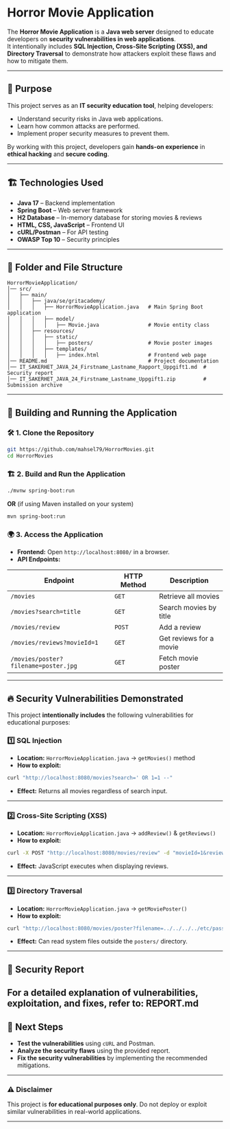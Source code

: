 # Horror Movie Application

The **Horror Movie Application** is a **Java web server** designed to educate developers on **security vulnerabilities in web applications**.  
It intentionally includes **SQL Injection, Cross-Site Scripting (XSS), and Directory Traversal** to demonstrate how attackers exploit these flaws and how to mitigate them.

---

## 📌 Purpose  
This project serves as an **IT security education tool**, helping developers:  
- Understand security risks in Java web applications.  
- Learn how common attacks are performed.  
- Implement proper security measures to prevent them.  

By working with this project, developers gain **hands-on experience** in **ethical hacking** and **secure coding**.  

---

## 🏗️ Technologies Used  

- **Java 17** – Backend implementation  
- **Spring Boot** – Web server framework  
- **H2 Database** – In-memory database for storing movies & reviews  
- **HTML, CSS, JavaScript** – Frontend UI  
- **cURL/Postman** – For API testing  
- **OWASP Top 10** – Security principles  

---

## 📂 Folder and File Structure  

```
HorrorMovieApplication/
│── src/
│   ├── main/
│   │   ├── java/se/gritacademy/
│   │   │   ├── HorrorMovieApplication.java   # Main Spring Boot application
│   │   │   ├── model/
│   │   │   │   ├── Movie.java                # Movie entity class
│   │   ├── resources/
│   │   │   ├── static/
│   │   │   │   ├── posters/                  # Movie poster images
│   │   │   ├── templates/
│   │   │   │   ├── index.html                # Frontend web page
│── README.md                                 # Project documentation
│── IT_SAKERHET_JAVA_24_Firstname_Lastname_Rapport_Uppgift1.md  # Security report
│── IT_SAKERHET_JAVA_24_Firstname_Lastname_Uppgift1.zip         # Submission archive
```

---

## 🚀 Building and Running the Application  

### 🛠 1. Clone the Repository  
```sh
git https://github.com/mahsel79/HorrorMovies.git  
cd HorrorMovies 
```

### 🏗 2. Build and Run the Application  
```sh
./mvnw spring-boot:run  
```
**OR** (if using Maven installed on your system)  
```sh
mvn spring-boot:run  
```

### 🌍 3. Access the Application  
- **Frontend:** Open `http://localhost:8080/` in a browser.  
- **API Endpoints:**  

| Endpoint  | HTTP Method | Description |
|-----------|------------|-------------|
| `/movies` | `GET` | Retrieve all movies |
| `/movies?search=title` | `GET` | Search movies by title |
| `/movies/review` | `POST` | Add a review |
| `/movies/reviews?movieId=1` | `GET` | Get reviews for a movie |
| `/movies/poster?filename=poster.jpg` | `GET` | Fetch movie poster |

---

## 🔥 Security Vulnerabilities Demonstrated  

This project **intentionally includes** the following vulnerabilities for educational purposes:

### 1️⃣ SQL Injection  
- **Location:** `HorrorMovieApplication.java` → `getMovies()` method  
- **How to exploit:**  
```sh
curl "http://localhost:8080/movies?search=' OR 1=1 --"
```
- **Effect:** Returns all movies regardless of search input.  

---

### 2️⃣ Cross-Site Scripting (XSS)  
- **Location:** `HorrorMovieApplication.java` → `addReview()` & `getReviews()`  
- **How to exploit:**  
```sh
curl -X POST "http://localhost:8080/movies/review" -d "movieId=1&review=<script>alert('XSS!')</script>"
```
- **Effect:** JavaScript executes when displaying reviews.  

---

### 3️⃣ Directory Traversal  
- **Location:** `HorrorMovieApplication.java` → `getMoviePoster()`  
- **How to exploit:**  
```sh
curl "http://localhost:8080/movies/poster?filename=../../../../etc/passwd"
```
- **Effect:** Can read system files outside the `posters/` directory.  

---

## 📖 Security Report  

For a **detailed explanation of vulnerabilities, exploitation, and fixes**, refer to: REPORT.md
---

## 📌 Next Steps  

- **Test the vulnerabilities** using `cURL` and Postman.  
- **Analyze the security flaws** using the provided report.  
- **Fix the security vulnerabilities** by implementing the recommended mitigations.  

---

### ⚠️ **Disclaimer**  
This project is **for educational purposes only**. Do not deploy or exploit similar vulnerabilities in real-world applications.  

---

